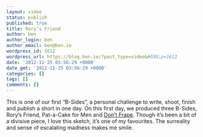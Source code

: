 ```yaml
---
layout: video
status: publish
published: true
title: Rory's Friend
author: ben
author_login: ben
author_email: ben@ben.ie
wordpress_id: 1612
wordpress_url: https://blog.ben.ie/?post_type=video&#038;p=1612
date: '2012-11-25 03:56:29 +0000'
date_gmt: '2012-11-25 03:56:29 +0000'
categories: []
tags: []
comments: []
---
```

<p>This is one of our first “B-Sides”, a personal challenge to write, shoot, finish and publish a short in one day. On this first day, we produced three B-Sides, Rory’s Friend, Pat-a-Cake for Men and <a href="https://youtu.be/eqybrtHhtsw" target="_blank">Don’t Frape</a>. Though it’s been a bit of a divisive piece, I love this sketch, it’s one of my favourites. The surreality and sense of escalating madness makes me smile.</p>
